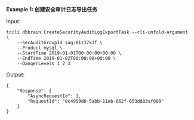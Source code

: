 **Example 1: 创建安全审计日志导出任务**



Input: 

```
tccli dbbrain CreateSecurityAuditLogExportTask --cli-unfold-argument  \
    --SecAuditGroupId sag-01z37k3f \
    --Product mysql \
    --StartTime 2019-01-01T00:00:00+00:00 \
    --EndTime 2019-01-02T00:00:00+00:00 \
    --DangerLevels 1 2 3
```

Output: 
```
{
    "Response": {
        "AsyncRequestId": 1,
        "RequestId": "0c4959d0-5abb-11eb-862f-653dd83af000"
    }
}
```

